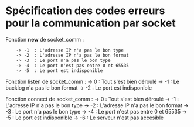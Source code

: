 # Spécification des codes erreurs pour la communication par socket

Fonction __new__ de socket_comm :

		-> -1  : L'adresse IP n'a pas le bon type
		-> -2  : L'adresse IP n'a pas le bon format
		-> -3  : Le port n'a pas le bon type
		-> -4  : Le port n'est pas entre 0 et 65535
		-> -5  : Le port est indisponible

Fonction listen de socket_comm :
		->  0  : Tout s'est bien déroulé
		-> -1  : Le backlog n'a pas le bon format
		-> -2  : Le port est indisponible

Fonction connect de socket_comm :
		->  0  : Tout s'est bien déroulé
		-> -1  : L'adresse IP n'a pas le bon type
		-> -2  : L'adresse IP n'a pas le bon format
		-> -3  : Le port n'a pas le bon type
		-> -4  : Le port n'est pas entre 0 et 65535
		-> -5  : Le port est indisponible
		-> -6  : Le serveur n'est pas accesible
